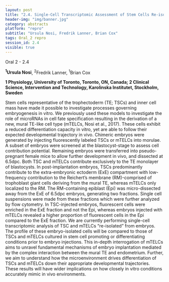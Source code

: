 ```yaml
---
layout: post
title: "2.4. Single-Cell Transcriptomic Assessment of Stem Cells Re-isolated from Murine Embryos to Determine the Influence of Microenvironments on Stem Cell Developmental Trajectories "
header-img: "img/banner.jpg"
category: abstracts
platform: "repro"
subtitle: "Ursula Nosi, Fredrik Lanner, Brian Cox"
tags: Oral_2 repro
session_id: 2.4
visible: true
---
```

Oral 2 - 2.4

**<sup>1</sup>Ursula Nosi**, <sup>2</sup>Fredrik Lanner, <sup>1</sup>Brian Cox

__1 Physiology, University of Toronto, Toronto, ON, Canada; 2 Clinical Science, Intervention and Technology, Karolinska Institutet, Stockholm, Sweden__

Stem cells representative of the trophectoderm (TE; TSCs) and inner cell mass have made it possible to investigate processes governing embryogenesis in vitro. We previously used these models to investigate the role of microRNAs in cell fate specification resulting in the derivation of a new, mural TE-like cell type (mTELCs, Nosi et al., 2017). These cells exhibit a reduced differentiation capacity in vitro, yet are able to follow their expected developmental trajectory in vivo. Chimeric embryos were generated by injecting fluorescently labeled TSCs or mTELCs into morulae. A subset of embryos were screened at the blastocyst-stage to assess cell contribution potential. Remaining embryos were transferred into pseudo-pregnant female mice to allow further development in vivo, and dissected at 6.5dpc. Both TSC and mTELCs contribute exclusively to the TE monolayer of blastocysts. In post-implantation embryos, TSCs predominantly contribute to the extra-embryonic ectoderm (ExE) compartment with low-frequency contribution to the Reichert’s membrane (RM)-comprised of trophoblast giant cells deriving from the mural TE, whereas mTELCs only localized to the RM. The RM-containing epiblast (Epi) was micro-dissected away from the ExE of 6.5dpc embryos, generating two fractions. Single cell suspensions were made from these fractions which were further analyzed by flow cytometry. In TSC-injected embryos, fluorescent cells were enriched in the ExE fraction and not the Epi, whereas embryos injected with mTELCs revealed a higher proportion of fluorescent cells in the Epi compared to the ExE fraction. We are currently performing single-cell transcriptomic analysis of TSC and mTELCs “re-isolated” from embryos. The profile of these embryo-isolated cells will be compared to those of TSCs and mTELCs cultured in stem cell promoting or differentiating conditions prior to embryo injections. This in-depth interrogation of mTELCs aims to unravel fundamental mechanisms of embryo implantation mediated by the complex interaction between the mural TE and endometrium. Further, we aim to understand how the microenvironment drives differentiation of TSCs and mTELCs down their appropriate developmental trajectories. These results will have wider implications on how closely in vitro conditions accurately mimic in vivo environments. 